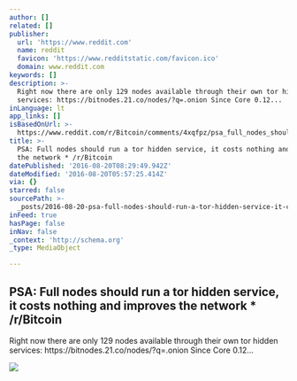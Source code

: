 ```yaml
---
author: []
related: []
publisher:
  url: 'https://www.reddit.com'
  name: reddit
  favicon: 'https://www.redditstatic.com/favicon.ico'
  domain: www.reddit.com
keywords: []
description: >-
  Right now there are only 129 nodes available through their own tor hidden
  services: https://bitnodes.21.co/nodes/?q=.onion Since Core 0.12...
inLanguage: lt
app_links: []
isBasedOnUrl: >-
  https://www.reddit.com/r/Bitcoin/comments/4xqfpz/psa_full_nodes_should_run_a_tor_hidden_service_it/
title: >-
  PSA: Full nodes should run a tor hidden service, it costs nothing and improves
  the network * /r/Bitcoin
datePublished: '2016-08-20T08:29:49.942Z'
dateModified: '2016-08-20T05:57:25.414Z'
via: {}
starred: false
sourcePath: >-
  _posts/2016-08-20-psa-full-nodes-should-run-a-tor-hidden-service-it-costs-no.md
inFeed: true
hasPage: false
inNav: false
_context: 'http://schema.org'
_type: MediaObject

---
```

<article style=""><h1>PSA: Full nodes should run a tor hidden service, it costs nothing and improves the network * /r/Bitcoin</h1><p>Right now there are only 129 nodes available through their own tor hidden services: https://bitnodes.21.co/nodes/?q=.onion Since Core 0.12...</p><img src="https://i.redditmedia.com/Qh6xIOsZU5M-_rB-fOxoZIoPtYVrMLvaJrkVcSYuLxs.jpg?w=216&amp;s=5965b607814bfff4efa8c6393482468d" /></article>